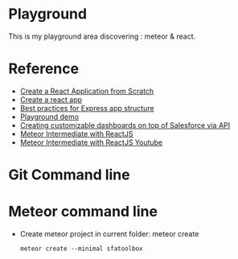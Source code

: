 # Playground
This is my playground area discovering : meteor & react.

# Reference
* [Create a React Application from Scratch](https://blog.cloudboost.io/create-a-react-application-from-scratch-part-1-introduction-b2e66dfb3aae)
* [Create a react app](https://github.com/facebook/create-react-app)
* [Best practices for Express app structure](https://www.terlici.com/2014/08/25/best-practices-express-structure.html)
* [Playground demo](https://github.com/mmurph23/sf-connect-dev)
* [Creating customizable dashboards on top of Salesforce via API](https://github.com/mmurph23/salesforce-dashboard)
* [Meteor Intermediate with ReactJS](https://github.com/meteor/intermediate-example)
* [Meteor Intermediate with ReactJS Youtube](https://www.youtube.com/playlist?list=PLLnpHn493BHFYZUSK62aVycgcAouqBt7V)


# Git Command line


# Meteor command line
* Create meteor project in current folder: meteor create
  ```
  meteor create --minimal sfatoolbox
  ```